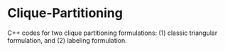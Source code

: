 # Clique-Partitioning
C++ codes for two clique partitioning formulations: (1) classic triangular formulation, and (2) labeling formulation. 
